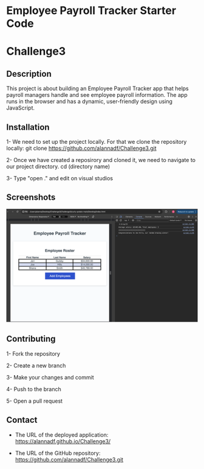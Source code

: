 # Employee Payroll Tracker Starter Code
# Challenge3


## Description

This project is about building an Employee Payroll Tracker app that helps payroll managers handle and see employee payroll information. The app runs in the browser and has a dynamic, user-friendly design using JavaScript.


## Installation

1- We need to set up the project locally. For that we clone the repository locally:
git clone  https://github.com/alannadf/Challenge3.git

2- Once we have created a reposirory and cloned it, we need to navigate to our project directory. 
cd (directory name)

3- Type "open ." and edit on visual studios

## Screenshots 
![Results](./curly-potato-main/Develop/images/challenge3%20.png)


## Contributing

1- Fork the repository

2- Create a new branch

3- Make your changes and commit 

4- Push to the branch

5- Open a pull request 

## Contact

* The URL of the deployed application: https://alannadf.github.io/Challenge3/

* The URL of the GitHub repository: https://github.com/alannadf/Challenge3.git